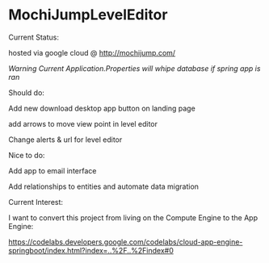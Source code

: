 # MochiJumpLevelEditor

Current Status:

hosted via google cloud @ http://mochijump.com/

*Warning Current Application.Properties will whipe database if spring app is ran*

Should do:

Add new download desktop app button on landing page

add arrows to move view point in level editor

Change alerts & url for level editor

Nice to do:

Add app to email interface

Add relationships to entities and automate data migration

Current Interest:

I want to convert this project from living on the Compute Engine to the App Engine:

https://codelabs.developers.google.com/codelabs/cloud-app-engine-springboot/index.html?index=..%2F..%2Findex#0
